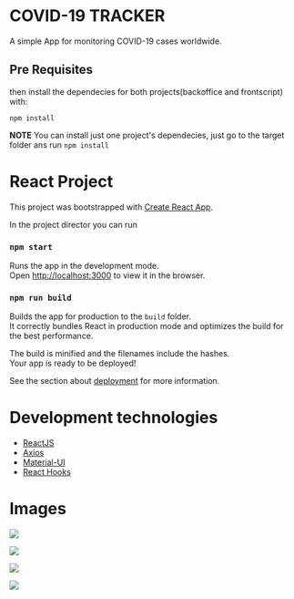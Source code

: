 # COVID-19 TRACKER

A simple App for monitoring COVID-19 cases worldwide.

## Pre Requisites

then install the dependecies for both projects(backoffice and frontscript) with:

```shell
npm install
```

__NOTE__ You can install just one project's dependecies, just go to the target folder ans run
```npm install```

# React Project

This project was bootstrapped with [Create React App](https://github.com/facebook/create-react-app).

In the project director you can run

### `npm start`

Runs the app in the development mode.<br>
Open [http://localhost:3000](http://localhost:3000) to view it in the browser.

### `npm run build`

Builds the app for production to the `build` folder.<br />
It correctly bundles React in production mode and optimizes the build for the best performance.

The build is minified and the filenames include the hashes.<br />
Your app is ready to be deployed!

See the section about [deployment](https://facebook.github.io/create-react-app/docs/deployment) for more information.

# Development technologies

- [ReactJS](https://reactjs.org/)
- [Axios](https://github.com/axios/axios)    
- [Material-UI](https://material-ui.com/)
- [React Hooks](https://reactjs.org/docs/hooks-intro.html)

# Images

![](https://github.com/gmujica/Covid_19_Tracker/blob/master/src/images/1.PNG)


![](https://github.com/gmujica/Covid_19_Tracker/blob/master/src/images/2.PNG)


![](https://github.com/gmujica/Covid_19_Tracker/blob/master/src/images/3.PNG)


![](https://github.com/gmujica/Covid_19_Tracker/blob/master/src/images/4.PNG)


